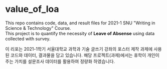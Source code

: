 # value_of_loa

This repo contains code, data, and result files for 2021-1 SNU "Writing in Science & Technology" Course.   
This project is to quantify the necessity of **Leave of Absense** using data collected with survey.  

이 리포는 2021-1학기 서울대학교 과학과 기술 글쓰기 강좌의 포스터 제작 과제에 사용된 코드와 데이터, 결과물을 담고 있습니다.
해당 프로젝트(과제)에서는 휴학이 개인이 주는 가치를 설문조사 데이터를 활용하여 정량화 하였습니다.